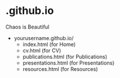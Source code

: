 # .github.io
Chaos is Beautiful
- yourusername.github.io/
  - index.html (for Home)
  - cv.html (for CV)
  - publications.html (for Publications)
  - presentations.html (for Presentations)
  - resources.html (for Resources)
